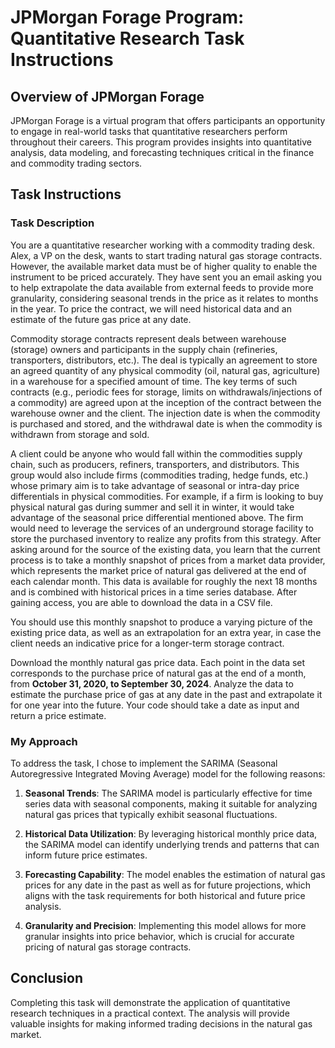 # JPMorgan Forage Program: Quantitative Research Task Instructions

## Overview of JPMorgan Forage

JPMorgan Forage is a virtual program that offers participants an opportunity to engage in real-world tasks that quantitative researchers perform throughout their careers. This program provides insights into quantitative analysis, data modeling, and forecasting techniques critical in the finance and commodity trading sectors.

## Task Instructions

### Task Description

You are a quantitative researcher working with a commodity trading desk. Alex, a VP on the desk, wants to start trading natural gas storage contracts. However, the available market data must be of higher quality to enable the instrument to be priced accurately. They have sent you an email asking you to help extrapolate the data available from external feeds to provide more granularity, considering seasonal trends in the price as it relates to months in the year. To price the contract, we will need historical data and an estimate of the future gas price at any date.

Commodity storage contracts represent deals between warehouse (storage) owners and participants in the supply chain (refineries, transporters, distributors, etc.). The deal is typically an agreement to store an agreed quantity of any physical commodity (oil, natural gas, agriculture) in a warehouse for a specified amount of time. The key terms of such contracts (e.g., periodic fees for storage, limits on withdrawals/injections of a commodity) are agreed upon at the inception of the contract between the warehouse owner and the client. The injection date is when the commodity is purchased and stored, and the withdrawal date is when the commodity is withdrawn from storage and sold.

A client could be anyone who would fall within the commodities supply chain, such as producers, refiners, transporters, and distributors. This group would also include firms (commodities trading, hedge funds, etc.) whose primary aim is to take advantage of seasonal or intra-day price differentials in physical commodities. For example, if a firm is looking to buy physical natural gas during summer and sell it in winter, it would take advantage of the seasonal price differential mentioned above. The firm would need to leverage the services of an underground storage facility to store the purchased inventory to realize any profits from this strategy. After asking around for the source of the existing data, you learn that the current process is to take a monthly snapshot of prices from a market data provider, which represents the market price of natural gas delivered at the end of each calendar month. This data is available for roughly the next 18 months and is combined with historical prices in a time series database. After gaining access, you are able to download the data in a CSV file.

You should use this monthly snapshot to produce a varying picture of the existing price data, as well as an extrapolation for an extra year, in case the client needs an indicative price for a longer-term storage contract.

Download the monthly natural gas price data. Each point in the data set corresponds to the purchase price of natural gas at the end of a month, from **October 31, 2020, to September 30, 2024**. Analyze the data to estimate the purchase price of gas at any date in the past and extrapolate it for one year into the future. Your code should take a date as input and return a price estimate.

### My Approach

To address the task, I chose to implement the SARIMA (Seasonal Autoregressive Integrated Moving Average) model for the following reasons:

1. **Seasonal Trends**: The SARIMA model is particularly effective for time series data with seasonal components, making it suitable for analyzing natural gas prices that typically exhibit seasonal fluctuations.

2. **Historical Data Utilization**: By leveraging historical monthly price data, the SARIMA model can identify underlying trends and patterns that can inform future price estimates.

3. **Forecasting Capability**: The model enables the estimation of natural gas prices for any date in the past as well as for future projections, which aligns with the task requirements for both historical and future price analysis.

4. **Granularity and Precision**: Implementing this model allows for more granular insights into price behavior, which is crucial for accurate pricing of natural gas storage contracts.

## Conclusion

Completing this task will demonstrate the application of quantitative research techniques in a practical context. The analysis will provide valuable insights for making informed trading decisions in the natural gas market.
